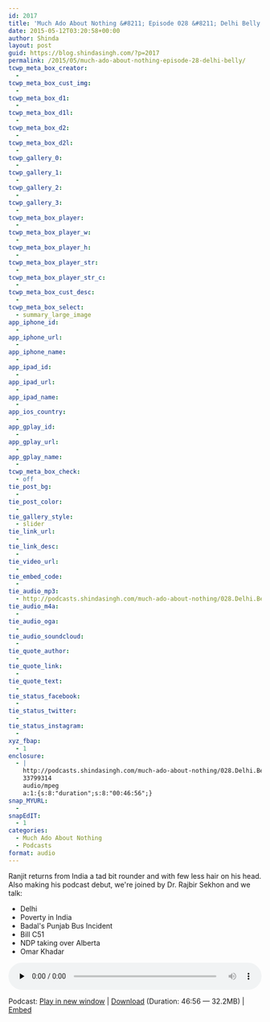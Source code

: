 ```yaml
---
id: 2017
title: 'Much Ado About Nothing &#8211; Episode 028 &#8211; Delhi Belly'
date: 2015-05-12T03:20:58+00:00
author: Shinda
layout: post
guid: https://blog.shindasingh.com/?p=2017
permalink: /2015/05/much-ado-about-nothing-episode-28-delhi-belly/
tcwp_meta_box_creator:
  - 
tcwp_meta_box_cust_img:
  - 
tcwp_meta_box_d1:
  - 
tcwp_meta_box_d1l:
  - 
tcwp_meta_box_d2:
  - 
tcwp_meta_box_d2l:
  - 
tcwp_gallery_0:
  - 
tcwp_gallery_1:
  - 
tcwp_gallery_2:
  - 
tcwp_gallery_3:
  - 
tcwp_meta_box_player:
  - 
tcwp_meta_box_player_w:
  - 
tcwp_meta_box_player_h:
  - 
tcwp_meta_box_player_str:
  - 
tcwp_meta_box_player_str_c:
  - 
tcwp_meta_box_cust_desc:
  - 
tcwp_meta_box_select:
  - summary_large_image
app_iphone_id:
  - 
app_iphone_url:
  - 
app_iphone_name:
  - 
app_ipad_id:
  - 
app_ipad_url:
  - 
app_ipad_name:
  - 
app_ios_country:
  - 
app_gplay_id:
  - 
app_gplay_url:
  - 
app_gplay_name:
  - 
tcwp_meta_box_check:
  - off
tie_post_bg:
  - 
tie_post_color:
  - 
tie_gallery_style:
  - slider
tie_link_url:
  - 
tie_link_desc:
  - 
tie_video_url:
  - 
tie_embed_code:
  - 
tie_audio_mp3:
  - http://podcasts.shindasingh.com/much-ado-about-nothing/028.Delhi.Belly.mp3
tie_audio_m4a:
  - 
tie_audio_oga:
  - 
tie_audio_soundcloud:
  - 
tie_quote_author:
  - 
tie_quote_link:
  - 
tie_quote_text:
  - 
tie_status_facebook:
  - 
tie_status_twitter:
  - 
tie_status_instagram:
  - 
xyz_fbap:
  - 1
enclosure:
  - |
    http://podcasts.shindasingh.com/much-ado-about-nothing/028.Delhi.Belly.mp3
    33799314
    audio/mpeg
    a:1:{s:8:"duration";s:8:"00:46:56";}
snap_MYURL:
  - 
snapEdIT:
  - 1
categories:
  - Much Ado About Nothing
  - Podcasts
format: audio
---
```

Ranjit returns from India a tad bit rounder and with few less hair on his head. Also making his podcast debut, we're joined by Dr. Rajbir Sekhon and we talk:

  * Delhi
  * Poverty in India
  * Badal's Punjab Bus Incident
  * Bill C51
  * NDP taking over Alberta
  * Omar Khadar

<div class="powerpress_player" id="powerpress_player_5658">
  <audio class="wp-audio-shortcode" id="audio-2017-30" preload="none" style="width: 100%;" controls="controls"><source type="audio/mpeg" src="http://podcasts.shindasingh.com/much-ado-about-nothing/028.Delhi.Belly.mp3?_=30" /></audio>
</div>

<p class="powerpress_links powerpress_links_mp3">
  Podcast: <a href="http://podcasts.shindasingh.com/much-ado-about-nothing/028.Delhi.Belly.mp3" class="powerpress_link_pinw" target="_blank" title="Play in new window" onclick="return powerpress_pinw('http://blog.shindasingh.com/?powerpress_pinw=2017-podcast');" rel="nofollow">Play in new window</a> | <a href="http://podcasts.shindasingh.com/much-ado-about-nothing/028.Delhi.Belly.mp3" class="powerpress_link_d" title="Download" rel="nofollow" download="028.Delhi.Belly.mp3">Download</a> (Duration: 46:56 &#8212; 32.2MB) | <a href="#" class="powerpress_link_e" title="Embed" onclick="return powerpress_show_embed('2017-podcast');" rel="nofollow">Embed</a>
</p>

<p class="powerpress_embed_box" id="powerpress_embed_2017-podcast" style="display: none;">
  <input id="powerpress_embed_2017-podcast_t" type="text" value="<iframe width=&quot;320&quot; height=&quot;30&quot; src=&quot;http://blog.shindasingh.com/?powerpress_embed=2017-podcast&amp;powerpress_player=mediaelement-audio&quot; frameborder=&quot;0&quot; scrolling=&quot;no&quot;></iframe>" onclick="javascript: this.select();" onfocus="javascript: this.select();" style="width: 70%;" readOnly />
</p>

<!--powerpress_player-->